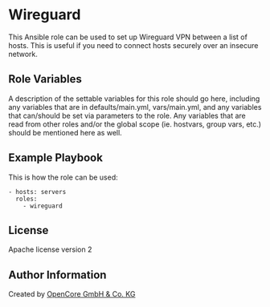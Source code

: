 Wireguard
=========

This Ansible role can be used to set up Wireguard VPN between a list of hosts.
This is useful if you need to connect hosts securely over an insecure network.


Role Variables
--------------

A description of the settable variables for this role should go here, including any variables that are in defaults/main.yml, vars/main.yml, and any variables that can/should be set via parameters to the role. Any variables that are read from other roles and/or the global scope (ie. hostvars, group vars, etc.) should be mentioned here as well.


Example Playbook
----------------

This is how the role can be used:

    - hosts: servers
      roles:
        - wireguard

License
-------

Apache license version 2

Author Information
------------------

Created by [OpenCore GmbH & Co. KG](https://www.opencore.com)